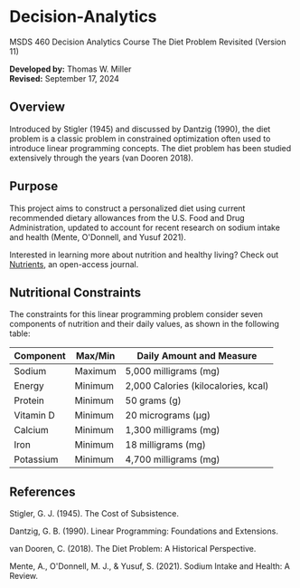 # Decision-Analytics
MSDS 460 Decision Analytics Course 
The Diet Problem Revisited (Version 11)

**Developed by:** Thomas W. Miller  
**Revised:** September 17, 2024

## Overview

Introduced by Stigler (1945) and discussed by Dantzig (1990), the diet problem is a classic problem in constrained optimization often used to introduce linear programming concepts. The diet problem has been studied extensively through the years (van Dooren 2018).

## Purpose

This project aims to construct a personalized diet using current recommended dietary allowances from the U.S. Food and Drug Administration, updated to account for recent research on sodium intake and health (Mente, O'Donnell, and Yusuf 2021). 

Interested in learning more about nutrition and healthy living? Check out [Nutrients](https://www.mdpi.com/journal/nutrients), an open-access journal.

## Nutritional Constraints

The constraints for this linear programming problem consider seven components of nutrition and their daily values, as shown in the following table:

| Component   | Max/Min  | Daily Amount and Measure         |
|-------------|----------|----------------------------------|
| Sodium      | Maximum  | 5,000 milligrams (mg)           |
| Energy      | Minimum  | 2,000 Calories (kilocalories, kcal) |
| Protein     | Minimum  | 50 grams (g)                    |
| Vitamin D   | Minimum  | 20 micrograms (µg)              |
| Calcium   | Minimum  | 1,300 milligrams (mg)              |
| Iron   | Minimum  | 18 milligrams (mg)           |
| Potassium   | Minimum  | 4,700 milligrams (mg)              |

## References
Stigler, G. J. (1945). The Cost of Subsistence.

Dantzig, G. B. (1990). Linear Programming: Foundations and Extensions.

van Dooren, C. (2018). The Diet Problem: A Historical Perspective.

Mente, A., O'Donnell, M. J., & Yusuf, S. (2021). Sodium Intake and Health: A Review.
